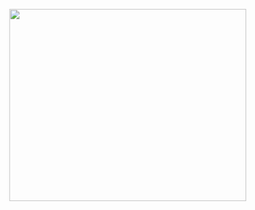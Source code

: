 <a href='http://www.youtube.com/watch?feature=player_embedded&v=BKorP55Aqvg' target='_blank'><img src='http://img.youtube.com/vi/BKorP55Aqvg/0.jpg' width='425' height=344 /></a>